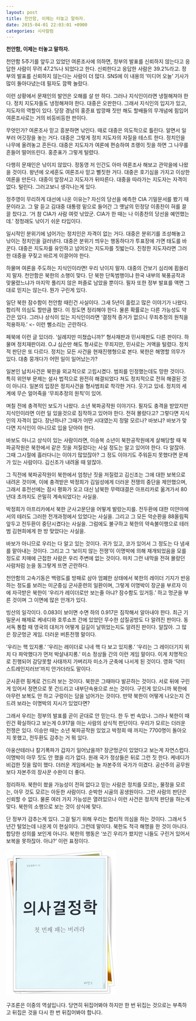 ```yaml
---
layout: post
title: 천안함, 이제는 터놓고 말하자.
date: 2015-04-01 22:03:01 +0900
categories: 시사칼럼
---
```

**천안함, 이제는 터놓고 말하자.** 

  


천안함 5주기를 앞두고 있었던 여론조사에 의하면, 정부의 발표를 신뢰하지 않는다고 응답한 사람이 무려 47.2%나 되었다고 한다. 신뢰한다고 응답한 사람은 39.2%라고. 정부의 발표를 신뢰하지 않는다는 사람이 더 많다. SNS에 이 내용의 ‘미디어 오늘’ 기사가 많이 돌아다녔는데 필자도 깜짝 놀랐다. 

  


이런 상황에서 문재인의 발언은 오해를 살 만 하다. 그러나 지식인이라면 냉철해져야 한다. 정치 지도자들도 냉정해져야 한다. 대중은 오판한다. 그래서 지식인의 입지가 있고, 지도자의 역할이 있다. 당장 경남의 홍준표 밥깡패 짓만 해도 할배들의 무개념에 힘입어 여론조사로는 거의 비등비등한 판이다. 

  


무엇인가? 여론조사 믿고 흥분하면 낚인다. 때로 대중은 의도적으로 틀린다. 알면서 일부러 어깃장을 놓는 거다. 대중은 그렇게 정치 지도자의 자질을 테스트 한다. 정치인을 나무에 올려놓고 흔든다. 대중은 지도자가 여론에 편승하여 초랭이 짓을 하면 그 나무를 흔들어 떨어뜨린다. 홍준표가 그렇게 털렸다.

  


다행히 문재인은 낚이지 않았다. 정동영 저 인간도 아마 여론조사 해보고 관악을에 나왔을 것이다. 왕년에 오세훈도 여론조사 믿고 뻘짓한 거다. 대중은 호기심을 가지고 이상한 여론을 만든다. 대중이 앞장서고 지도자가 뒤따른다. 대중을 따라가는 지도자는 자격이 없다. 털린다. 그러고보니 생각나는게 있다. 

  


정주영이 무리하게 대선에 나온 이유는? 자신의 당선을 예측한 CIA 기밀문서를 봤기 때문이라고. 그 말 듣고 김대중 대통령 밑으로 들어간 그 옛날의 민정당 이종찬이 혀를 끌끌 찼다고. ‘거 참 CIA가 사람 여럿 낚았군. CIA가 한 때는 나 이종찬의 당선을 예언했는데.’ 정청래도 낚이기 쉬운 타입이다. 

  


일시적인 분위기에 넘어가는 정치인은 자격이 없는 거다. 대중은 분위기를 조성해놓고 낚이는 정치인을 걸러낸다. 대중은 분위기 띄우는 행동하다가 투표장에 가면 태도를 바꾼다. 대중은 지도자를 유인하고 넘어오는 지도자를 짓밟는다. 진정한 지도자라면 그러한 대중을 꾸짖고 바르게 이끌어야 한다. 

  


하물며 여론을 주도하는 지식인이라면! 우리 낚이지 말자. 대중의 간보기 심리에 휩쓸리지 말자. 천안함은 북한의 소행이 맞다. 단 북한 단독범행이냐 한국 내부의 북풍공작과 맞물렸느냐가 마지막 풀리지 않은 퍼즐로 남았을 뿐이다. 필자 또한 정부 발표를 액면 그대로 믿지는 않는다. 뭔가 구린게 있다.

  


일단 북한 잠수함이 천안함 때린건 사실이다. 그새 5년이 흘렀고 많은 이야기가 나왔다. 합리적 의심도 할만큼 했다. 이 정도면 정리해야 한다. 물론 확률로는 다른 가능성도 약간은 있다. 그러나 상식이 있는 지식인이라면 ‘결정적 증거가 없으니 무죄추정의 원칙을 적용하자.’ <- 이런 뻘소리는 곤란하다. 

  


페북에 이런 글 있더라. ‘실례지만 미쳤습니까?’ 형사재판과 민사재판도 다른 판이다. 하물며 정치재판이랴. O.J 심슨만 해도 형사로는 무죄지만, 민사로는 거액을 털렸다. 정치적 판단은 또 다르다. 정치는 모든 사건을 현재진행형으로 본다. 북한은 해명할 의무가 있다. 대충 뭉개다가 어떤 일이 일어났는가? 

  


일본인 납치사건은 북한을 외교적으로 고립시켰다. 범죄를 인정했는데도 망한 것이다. 특히 위안부 문제는 설사 법적으로 완전히 해결되었다 쳐도 정치적으로 전혀 해결된 것이 아니다. 일본의 입장은 정치사건을 형사범죄로 착각한 거다. 웃기고 있네. 정치의 세계에 무슨 얼어죽을 ‘무죄추정의 원칙’이 있어. 

  


며칠 전에 충격적인 보도가 나왔다. 소년 북파공작원 이야기다. 필자도 충격을 받았지만 지식인이라면 이런 일 있을것으로 짐작하고 있어야 한다. 전혀 몰랐다고? 그렇다면 지식인의 자격이 없다. 장난하나? 그때가 어떤 시대였는지 정말 모르나? 바보냐? 바보가 맞다면 지식인이 아니므로 입을 닫아야 한다. 

  


바보도 아니고 상식이 있는 사람이라면, 이승복 소년이 북한공작원에게 살해당할 때 북파공작원은 북한에서 같은 짓을 저질렀다는 사실 정도는 알고 있어야 한다. 다 알잖아. 그때 그시절에 흘러다니는 이야기 많았잖아? 그 정도 이야기도 주워듣지 못했다면 문제가 있는 사람이다. 김신조가 내려올 때 알잖아.

  


그 직전에 북파공작원이 북한에서 엄청난 짓을 저질렀고 김신조는 그에 대한 보복으로 내려온 것이며, 이에 충격받은 박정희가 김일성에게 더러운 전쟁의 중단을 제안했으며, 그래서 휴전선에는 잠시 평화가 오고 대신 남북한 무력대결은 아프리카로 옮겨가서 80년대 초까지도 은밀히 계속되었다는 사실을. 

  


박정희가 아프리카에서 북한 군사고문단을 어떻게 발랐는지를. 전두환에 대한 미얀마에서의 테러도 그러한 전개과정에서 있었다는 사실을. 그리고 그 모든 악순환을 88올림픽 앞두고 전두환이 중단시켰다는 사실을. 그럼에도 불구하고 북한의 약속불이행으로 테러범 김현희에게 한 방 맞았다는 사실을. 

  


바보가 아니므로 우리는 다 알고 있는 것이다. 귀가 있고, 코가 있어서 그 정도는 다 냄새를 맡아내는 것이다. 그리고 그 ‘보이지 않는 전쟁’이 이명박에 의해 재개되었음을 모를 정도로 치매에 근접한 사람은 우리 주변에 없는 것이다. 마치 그런 내막을 전혀 몰랐던 사람처럼 눈을 동그랗게 뜨면 곤란하다. 

  


천안함의 고속기동은 백령도를 방패로 삼아 엄폐한 상태에서 북한의 레이더 기지가 반응하는 정도를 보려는 미군중심 군사훈련의 일환이며, 그렇게 이명박이 장군을 부르자 이에 자극받은 북한이 ‘우리가 레이더로만 보는줄 아냐? 잠수함도 있거등.’ 하고 멍군을 부른 것이며 그 이면에 많은 안개가 있다.

  


빙산의 일각이다. 0.083이 보이면 수면 하의 0.917은 짐작해서 알아내야 한다. 최근 기밀문서 해제로 케네디와 호루쇼프 간에 있었던 무수한 삽질공방도 다 알려진 판이다. 동서독 통합 때 영국의 대처가 어떻게 길길이 날뛰었는지도 알려진 판이다. 알잖아. 그 많은 장군멍군 게임. 더러운 버튼전쟁 말이다.

  


‘우리는 핵 있지롱.’ ‘우리는 레이더로 니네 핵 다 보고 있지롱.’ ‘우리는 그 레이더기지 위치 다 파악했다가 먼저 박살내지롱.’ 미소 정상들 간의 이런 게임 말이다. 이게 치명적으로 진행되어 감당못할 사태까지 가버리자 미소가 군축에 나서게 된 것이다. 영화 ‘닥터 스트레인지러브’까지 안가더라도 말이다.

  


군사훈련 핑계로 건드려 보는 것이다. 북한은 그때마다 발끈하는 것이다. 서로 뒤에 구린게 있어서 정면으로 못 건드리고 내부단속용으로 쓰는 것이다. 구린게 있으니까 북한에 아무런 보복도 안 하고 구렁이는 담을 넘어가는 것이다. 만약 북한이 어떻게 나오는지 건드려 보라는 이명박의 지시가 있었다면?

  


그래서 우리는 정부의 발표를 곧이 곧대로 안 믿는다. 한 두 번 속았나. 그러나 북한이 때린건 확실하다고 보는게 0.917을 아는 사람의 상식적 판단이다. 우리가 모르는 더러운 전쟁은 있다. 이승만 때는 소년 북파공작원 있었고 박정희 때 까지는 7700명이 돌아오지 못했고, 전두환도 감추는 거 뭐 있다.

  


아웅산테러나 칼기폭파가 갑자기 일어났을까? 장군멍군이 있었다고 보는게 자연스럽다. 이명박이 아무 짓도 안 했을 리가 없다. 원래 국가 정상들은 뒤로 그런 짓 한다. 케네디가 비겁한 짓을 많이 했다. 더러운 게임에서는 늘 자본주의 국가가 이겼다. 공산주의 공무원보다 자본주의 장사꾼 수완이 더 좋다.

  


정리하자. 북한이 쐈을 가능성이 전혀 없다고 믿는 사람은 정치를 모르는, 물정을 모르는, 아무 것도 모르는 아둔한 사람이다. 순박한 시골의 꽁생원이다. 그런 사람의 판단은 신뢰할 수 없다. 물론 여러 가지 가능성은 열려있으나 이런 사건은 정치적 판단을 하는게 맞다. 북한의 소행으로 보는 것이 상식에 맞다.

  


단 정부가 감추는게 있다. 그걸 털기 위해 우리는 합리적 의심을 하는 것이다. 그래서 5년간 털었는데 나온게 이 현실이다. 그런데 말이다. 북한도 적극 해명을 한 것이 아니다. 합당한 성의를 보인게 아니다. 북한의 행동은 ‘쏘긴 우리가 쐈지만 니들도 구린거 있어서 보복을 못하잖아. 아냐?’ 이런 표정이다. 

  


<img src="files/attach/images/198/540/577/111.JPG" alt="111.JPG" title="111.JPG" width="300" height="397" rel="xe_gallery" style="border: 0px; cursor: pointer;" />

  


구조론은 이중의 역설입니다. 당연히 뒤집어봐야 하지만 한 번 뒤집는 것으로는 부족하고 뒤집은 것을 다시 한 번 뒤집어봐야 합니다.
